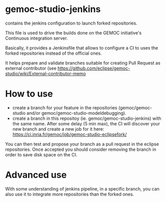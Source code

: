 # gemoc-studio-jenkins
contains the jenkins configuration to launch forked repositories.

This file is used to drive the builds done on the GEMOC initiative's Continuous integration server.

Basically, it provides a Jenkinsfile that allows to configure a CI to uses the forked repositories instead of the official ones.

It helps prepare and validate branches suitable for creating Pull Request as external contributor (see https://github.com/eclipse/gemoc-studio/wiki/External-contributor-memo


# How to use

- create a branch for your feature in the repositories (gemoc/gemoc-studio and/or gemoc/gemoc-studio-modeldebugging). 
- create a branch in this repositoy (ie. gemoc/gemoc-studio-jenkins) with the same name. After some delay (5 min max), the CI will discover your new branch and create a new job for it here: https://ci.inria.fr/gemoc/job/gemoc-studio-eclipsefork/

You can then test and propose your branch as a pull request in the eclipse repositories. Once accepted you should consider removing the branch in order to save disk space on the CI.


# Advanced use
With some understanding of jenkins pipeline, in a specific branch, you can also use it to integrate more repositories than the forked ones.
